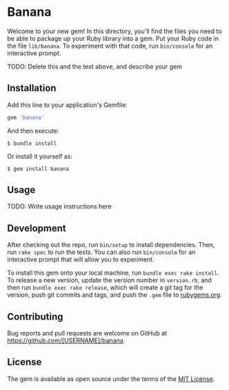 # Banana

Welcome to your new gem! In this directory, you'll find the files you need to be able to package up your Ruby library into a gem. Put your Ruby code in the file `lib/banana`. To experiment with that code, run `bin/console` for an interactive prompt.

TODO: Delete this and the text above, and describe your gem

## Installation

Add this line to your application's Gemfile:

```ruby
gem 'banana'
```

And then execute:

    $ bundle install

Or install it yourself as:

    $ gem install banana

## Usage

TODO: Write usage instructions here

## Development

After checking out the repo, run `bin/setup` to install dependencies. Then, run `rake spec` to run the tests. You can also run `bin/console` for an interactive prompt that will allow you to experiment.

To install this gem onto your local machine, run `bundle exec rake install`. To release a new version, update the version number in `version.rb`, and then run `bundle exec rake release`, which will create a git tag for the version, push git commits and tags, and push the `.gem` file to [rubygems.org](https://rubygems.org).

## Contributing

Bug reports and pull requests are welcome on GitHub at https://github.com/[USERNAME]/banana.


## License

The gem is available as open source under the terms of the [MIT License](https://opensource.org/licenses/MIT).
